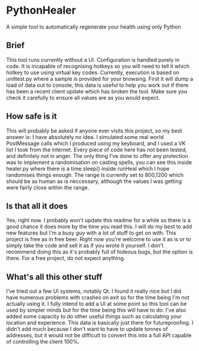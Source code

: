 # PythonHealer
A simple tool to automatically regenerate your health using only Python

## Brief
This tool runs currently without a UI. Configuration is handled purely in code. It is incapable of recognising hotkeys so 
you will need to tell it which hotkey to use using virtual key codes. Currently, execution is based on unittest.py where 
a sample is provided for your browsing. First it will dump a load of data out to console, this data is useful to help you 
work out if there has been a recent client update which has broken the tool. Make sure you check it carefully to ensure 
all values are as you would expect.

## How safe is it
This will probably be asked if anyone ever visits this project, so my best answer is: I have absolutely no idea. I simulated 
some real world PostMessage calls which I produced using my keyboard, and I used a VK list I took from the internet. Every 
piece of code here has not been tested, and definitely not in anger. The only thing I've done to offer any protection was to 
implement a randomisation on casting spells, you can see this inside healer.py where there is a time.sleep() inside runHeal 
which I hope randomises things enough. The range is currently set to 800,1200 which should be as human as is neccessary, 
although the values I was getting were fairly close within the range.

## Is that all it does
Yes, right now. I probably won't update this readme for a while so there is a good chance it does more by the time you read 
this. I will do my best to add new features but I'm a busy guy with a lot of stuff to get on with. This project is free as in 
free beer. Right now you're welcome to use it as is or to simply take the code and sell it as if you wrote it yourself. I don't 
recommend doing this as it's probably full of hideous bugs, but the option is there. For a free project, do not expect anything.

## What's all this other stuff
I've tried out a few UI systems, notably Qt. I found it really nice but I did have numerous problems with crashes on exit so 
for the time being I'm not actually using it. I fully intend to add a UI at some point so this tool can be used by simpler minds 
but for the time being this will have to do. I've also added some capacity to do other useful things such as calculating your 
location and experience. This data is basically just there for futureproofing. I didn't add much because I don't want to have to 
update tonnes of addresses, but it would not be difficult to convert this into a full API capable of controlling the client 100%.

